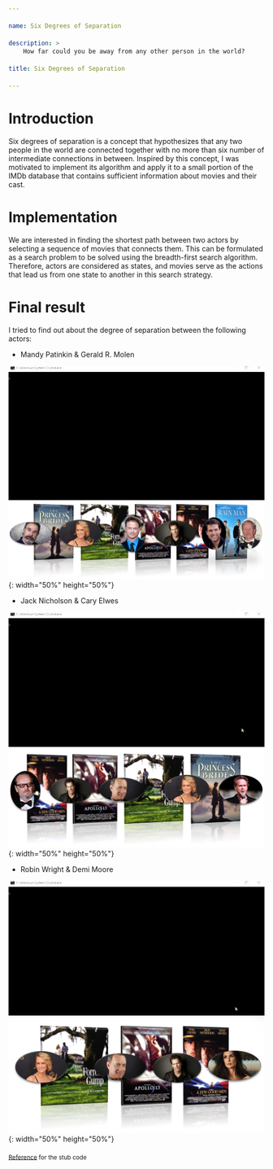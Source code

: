 ```yaml
---

name: Six Degrees of Separation

description: >
    How far could you be away from any other person in the world?

title: Six Degrees of Separation

---
```


# Introduction

Six degrees of separation is a concept that hypothesizes that any two
people in the world are connected together with no more than six
number of intermediate connections in between. Inspired by this
concept, I was motivated to implement its algorithm and apply it to a
small portion of the IMDb database that contains sufficient
information about movies and their cast.

# Implementation

We are interested in finding the shortest path between two actors by
selecting a sequence of movies that connects them. This can be
formulated as a search problem to be solved using the breadth-first
search algorithm. Therefore, actors are considered as states, and
movies serve as the actions that lead us from one state to another in
this search strategy.

# Final result

I tried to find out about the degree of separation between the
following actors:

* Mandy Patinkin & Gerald R. Molen

![](/assets/images/six-dgrees-of-separation/mandy_gerald.gif)
![](/assets/images/six-dgrees-of-separation/mandy_gerald.png){: width="50%" height="50%"}

* Jack Nicholson & Cary Elwes


![](/assets/images/six-dgrees-of-separation/jack_cary.gif)
![](/assets/images/six-dgrees-of-separation/jack_cary.png){: width="50%" height="50%"}


* Robin Wright & Demi Moore

![](/assets/images/six-dgrees-of-separation/robin_demi.gif)
![](/assets/images/six-dgrees-of-separation/robin_demi.png){: width="50%" height="50%"}

<sub><a href="https://cs50.harvard.edu/ai/2020/projects/0/degrees/" target="_blank">Reference</a> for the stub code</sub>
